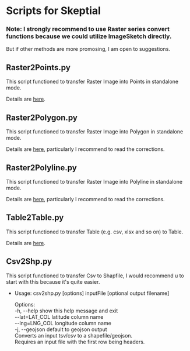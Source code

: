 # Scripts for Skeptial

### Note: I strongly recommend to use Raster series convert functions because we could utilize ImageSketch directly. 
But if other methods are more promosing, I am open to suggestions.

## Raster2Points.py

This script functioned to transfer Raster Image into Points in standalone mode.

Details are [here](http://pro.arcgis.com/en/pro-app/tool-reference/conversion/raster-to-point.htm).

## Raster2Polygon.py

This script functioned to transfer Raster Image into Polygon in standalone mode.

Details are [here](http://pro.arcgis.com/en/pro-app/tool-reference/conversion/raster-to-polygon.htm), particularly I recommend to read the corrections.

## Raster2Polyline.py

This script functioned to transfer Raster Image into Polyline in standalone mode.

Details are [here](http://pro.arcgis.com/en/pro-app/tool-reference/conversion/raster-to-polyline.htm), particularly I recommend to read the corrections.

## Table2Table.py

This script functioned to transfer Table (e.g. csv, xlsx and so on) to Table.

Details are [here](http://pro.arcgis.com/en/pro-app/tool-reference/conversion/table-to-table.htm).

## Csv2Shp.py

This script functioned to transfer Csv to Shapfile, I would recommend u to start with this because it's quite easier.

  - Usage: csv2shp.py [options] inputFile [optional output filename]

    Options:<br>
         -h, --help     show this help message and exit<br>
         --lat=LAT_COL  latitude column name<br>
         --lng=LNG_COL  longitude column name<br>
         -j, --geojson  default to geojson output<br>
    Converts an input tsv/csv to a shapefile/geojson.<br> 
    Requires an input file with the first row being headers.<br>

